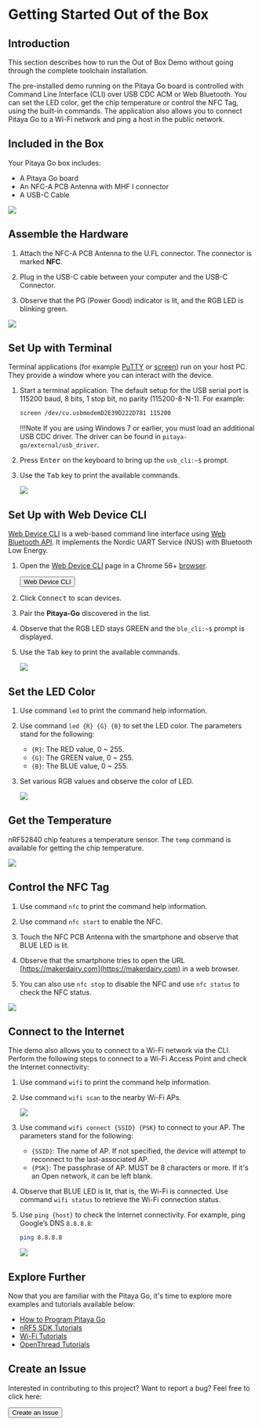 # Getting Started Out of the Box

## Introduction

This section describes how to run the Out of Box Demo without going through the complete toolchain installation.

The pre-installed demo running on the Pitaya Go board is controlled with Command Line Interface (CLI) over USB CDC ACM or Web Bluetooth. You can set the LED color, get the chip temperature or control the NFC Tag, using the built-in commands. The application also allows you to connect Pitaya Go to a Wi-Fi network and ping a host in the public network.

## Included in the Box

Your Pitaya Go box includes:

* A Pitaya Go board
* An NFC-A PCB Antenna with MHF I connector
* A USB-C Cable

![](assets/images/pitaya-go-product-parts-w.png)

## Assemble the Hardware

1. Attach the NFC-A PCB Antenna to the U.FL connector. The connector is marked **NFC**.

2. Plug in the USB-C cable between your computer and the USB-C Connector.

3. Observe that the PG (Power Good) indicator is lit, and the RGB LED is blinking green.

![](assets/images/assemble-pitaya-go.gif)

## Set Up with Terminal

Terminal applications (for example [PuTTY](https://www.chiark.greenend.org.uk/~sgtatham/putty/) or [screen](https://www.gnu.org/software/screen/manual/screen.html)) run on your host PC. They provide a window where you can interact with the device.

1. Start a terminal application. The default setup for the USB serial port is 115200 baud, 8 bits, 1 stop bit, no parity (115200-8-N-1). For example:

	``` sh
	screen /dev/cu.usbmodemD2E39D222D781 115200
	```

	!!!Note
		If you are using Windows 7 or earlier, you must load an additional USB CDC driver. The driver can be found in `pitaya-go/external/usb_driver`.

2. Press <kbd>Enter</kbd> on the keyboard to bring up the `usb_cli:~$` prompt.

3. Use the <kbd>Tab</kbd> key to print the available commands.

	![](assets/images/set-up-with-terminal.png)

## Set Up with Web Device CLI

[Web Device CLI](https://github.com/makerdiary/web-device-cli) is a web-based command line interface using [Web Bluetooth API](https://webbluetoothcg.github.io/web-bluetooth/). It implements the Nordic UART Service (NUS) with Bluetooth Low Energy.

1. Open the [Web Device CLI](https://github.com/makerdiary/web-device-cli) page in a Chrome 56+ [browser](https://github.com/WebBluetoothCG/web-bluetooth/blob/master/implementation-status.md).

	<a href="https://wiki.makerdiary.com/web-device-cli/" target="_blank"><button data-md-color-primary="marsala">Web Device CLI</button></a>

2. Click <kbd>Connect</kbd> to scan devices.

3. Pair the **Pitaya-Go** discovered in the list.

4. Observe that the RGB LED stays GREEN and the `ble_cli:~$` prompt is displayed.

5. Use the <kbd>Tab</kbd> key to print the available commands.

	[![](assets/images/set-up-with-web-device-cli.png)](assets/images/set-up-with-web-device-cli.png)

## Set the LED Color

1. Use command `led` to print the command help information.

2. Use command `led {R} {G} {B}` to set the LED color. The parameters stand for the following:

	* `{R}`: The RED value, 0 ~ 255.
	* `{G}`: The GREEN value, 0 ~ 255.
	* `{B}`: The BLUE value, 0 ~ 255.

3. Set various RGB values and observe the color of LED.

	![](assets/images/set-the-led-color.png)

## Get the Temperature

nRF52840 chip features a temperature sensor. The `temp` command is available for getting the chip temperature.

![](assets/images/get-the-temperature.png)

## Control the NFC Tag

1. Use command `nfc` to print the command help information.

2. Use command `nfc start` to enable the NFC.

3. Touch the NFC PCB Antenna with the smartphone and observe that BLUE LED is lit.

4. Observe that the smartphone tries to open the URL [https://makerdairy.com](https://makerdairy.com) in a web browser.

5. You can also use `nfc stop` to disable the NFC and use `nfc status` to check the NFC status.

![](assets/images/pitaya-go-nfc-url.jpg)


## Connect to the Internet

Thie demo also allows you to connect to a Wi-Fi network via the CLI. Perform the following steps to connect to a Wi-Fi Access Point and check the Internet connectivity:

1. Use command `wifi` to print the command help information.

2. Use command `wifi scan` to the nearby Wi-Fi APs.

	![](assets/images/wifi-scan-terminal.png)

3. Use command `wifi connect {SSID} {PSK}` to connect to your AP. The parameters stand for the following:

	* `{SSID}`: The name of AP. If not specified, the device will attempt to reconnect to the last-associated AP.
	* `{PSK}`: The passphrase of AP. MUST be 8 characters or more. If it's an Open network, it can be left blank.

4. Observe that BLUE LED is lit, that is, the Wi-Fi is connected. Use command `wifi status` to retrieve the Wi-Fi connection status.

5. Use `ping {host}` to check the Internet connectivity. For example, ping Google’s DNS `8.8.8.8`:

	``` sh
	ping 8.8.8.8
	```

	![](assets/images/ping-terminal.png)

## Explore Further

Now that you are familiar with the Pitaya Go, it's time to explore more examples and tutorials available below:

* [How to Program Pitaya Go](programming.md)
* [nRF5 SDK Tutorials](nrf5-sdk/index.md)
* [Wi-Fi Tutorials](wifi/index.md)
* [OpenThread Tutorials](openthread/index.md)

## Create an Issue

Interested in contributing to this project? Want to report a bug? Feel free to click here:

<a href="https://github.com/makerdiary/pitaya-go/issues/new"><button data-md-color-primary="marsala"><i class="fa fa-github"></i> Create an Issue</button></a>
